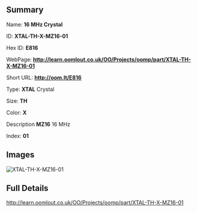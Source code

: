

## Summary
 
Name: __16 MHz Crystal__

ID: __XTAL-TH-X-MZ16-01__

Hex ID: __E816__

WebPage: __http://learn.oomlout.co.uk/OO/Projects/oomp/part/XTAL-TH-X-MZ16-01__

Short URL: __http://oom.lt/E816__


Type: __XTAL__ Crystal 

Size: __TH__  

Color: __X__  

Description __MZ16__ 16 MHz 

Index: __01__


## Images
![XTAL-TH-X-MZ16-01](http://oomlout.com/oomp-gen/parts/XTAL-TH-X-MZ16-01/XTAL-TH-X-MZ16-01_420.jpg)



## Full Details

 http://learn.oomlout.co.uk/OO/Projects/oomp/part/XTAL-TH-X-MZ16-01














